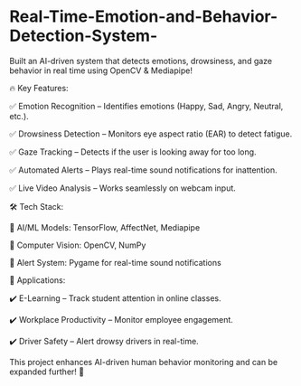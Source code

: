 # Real-Time-Emotion-and-Behavior-Detection-System-

Built an AI-driven system that detects emotions, drowsiness, and gaze behavior in real time using OpenCV & Mediapipe!

🔥 Key Features:

✅ Emotion Recognition – Identifies emotions (Happy, Sad, Angry, Neutral, etc.).

✅ Drowsiness Detection – Monitors eye aspect ratio (EAR) to detect fatigue.

✅ Gaze Tracking – Detects if the user is looking away for too long.

✅ Automated Alerts – Plays real-time sound notifications for inattention.

✅ Live Video Analysis – Works seamlessly on webcam input.

🛠 Tech Stack:

🔹 AI/ML Models: TensorFlow, AffectNet, Mediapipe

🔹 Computer Vision: OpenCV, NumPy

🔹 Alert System: Pygame for real-time sound notifications

📌 Applications:

✔️ E-Learning – Track student attention in online classes.

✔️ Workplace Productivity – Monitor employee engagement.

✔️ Driver Safety – Alert drowsy drivers in real-time.

This project enhances AI-driven human behavior monitoring and can be expanded further! 🚀
